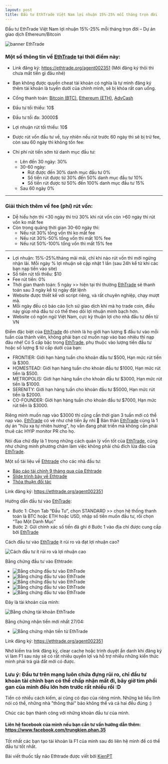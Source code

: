```yaml
---
layout: post
title: Đầu tư EthTrade Việt Nam lợi nhuận 15%-25% mỗi tháng trọn đời
---
```

Đầu tư EthTrade Việt Nam lợi nhuận 15%-25% mỗi tháng trọn đời – Dự án giao dịch Ethereum/Bitcoin

![banner EthTrade](/images/ethtrade/banner2_vi.jpg "banner EthTrade")


### Một số thông tin về [EthTrade](https://ethtrade.org/lp1/002351?vi) tại thời điểm này:
* Link đăng ký: https://ethtrade.org/agent002351 (Mới đăng ký thôi thì chưa mất tiền gì đâu nhé)
* Bạn không được quyền cheat tài khoản có nghĩa là tự mình đăng ký thêm tài khoản là tuyến dưới của chính mình, sẽ bị khóa rất oan uổng.
* Cổng thanh toán: [Bitcoin (BTC)](https://www.coinbase.com/join/540983fa5fd4759756000007), [Ethereum (ETH)](https://www.coinbase.com/join/540983fa5fd4759756000007), [AdvCash](http://wallet.advcash.com/referral/019cc24c-b7e2-495f-8e6f-777d395e279a)
* Đầu tư tối thiểu: 10$
* Đầu tư tối đa:    30000$
* Lợi nhuận rút tối thiểu: 10$
* Được rút vốn đầu tư về, tuy nhiên nếu rút trước 60 ngày thì sẽ bị trừ fee, còn sau 60 ngày thì không tốn fee:
* Chi phí rút tiền sớm từ danh mục đầu tư:

  * Lên đến 30 ngày: 30%
  * 30-60 ngày:
    * Rút được đến 30% danh mục đầu tư 0%
    * Số tiền rút được từ 30% đến 50% danh mục đầu tư 10%
    * Số tiền rút được từ 50% đến 100% danh mục đầu tư 15%
  * Sau 60 ngày 0%

***

### Giải thích thêm về fee (phí) rút vốn:
* Dễ hiểu hơn thì <30 ngày thì trừ 30% khi rút vốn còn  >60 ngày thì rút vốn ko mất fee
* Còn trong quãng thời gian 30-60 ngày thì:
  * Nếu rút 30% tổng vốn thì ko mất fee
  * Nếu rút 30%-50% tống vốn thì mất 10% fee
  * Nếu rút 50%-100% tổng vốn thì mất 15% fee
***

* Lợi nhuận: 15%-25%/tháng mãi mãi, chỉ khi nào rút vốn thì mới ngừng nhận lãi. Mỗi ngày % lợi nhuận sẽ cập nhật 1 lần (sau 24h kể từ khi các bạn nạp tiền vào site)
* Số tiền rút tối thiểu: $10
* Fee rút tiền: 0%
* Thời gian thanh toán: 5 ngày >> hiện tại thì thường [EthTrade](https://ethtrade.org/lp1/002351?vi) sẽ thanh toán sau 3 ngày kể từ ngày đặt lệnh
* Website được thiết kế với script riêng, và rất chuyên nghiệp, chạy mượt mà.
* Mỗi ngày đều có báo cáo lịch sử giao dịch khi mà họ trade coin, điều này giúp nhà đầu tư có thể theo dõi lợi nhuận minh bạch hơn.
* Website có ngôn ngữ Việt Nam, cực kỳ thuận lợi cho nhà đầu tư đến từ VN

Điểm đặc biệt của [EthTrade](https://ethtrade.org/lp1/002351?vi) đó chính là họ giới hạn lượng $ đầu tư vào mỗi tuần của thành viên, không phải bạn cứ muốn nạp vào bao nhiêu thì nạp đâu nhé!
Có 5 cấp bậc trong [EthTrade](https://ethtrade.org/lp1/002351?vi), phụ thuộc vào lượng tiền đầu tư hoặc số lượng $ từ cấp dưới của bạn:
* FRONTIER: Giới hạn hàng tuần cho khoản đầu tư $500, Hạn mức rút tiền là $300.
* HOMESTEAD: Giới hạn hàng tuần cho khoản đầu tư $1000, Hạn mức rút tiền là $500.
* METROPOLIS: Giới hạn hàng tuần cho khoản đầu tư $3000, Hạn mức rút tiền là $1000.
* SERENITY: Giới hạn hàng tuần cho khoản đầu tư $5000, Hạn mức rút tiền là $2000.
* CO-FOUNDER: Giới hạn hàng tuần cho khoản đầu tư $7000, Hạn mức rút tiền là $3000.

Riêng mình muốn nạp vào $3000 thì cũng cần thời gian 3 tuần mới có thể nạp vào. [EthTrade](https://ethtrade.org/lp1/002351?vi) có vẻ như chê tiền ấy nhỉ 🙂
Bản thân [EthTrade](https://ethtrade.org/lp1/002351?vi) cũng là 1 dự án "hữu xạ tự nhiên hương", họ vẫn đang phát triển mà không cần phải thuê các HYIP monitor PR cho họ.

Nói đùa chứ đây là 1 trong những cách quản lý vốn tốt của [EthTrade](https://ethtrade.org/lp1/002351?vi), cũng như chứng minh phương châm làm việc không phải chủ đích lừa đảo của [EthTrade](https://ethtrade.org/lp1/002351?vi).

Một số tài liệu về [Ethtrade](https://ethtrade.org/lp1/002351?vi) cho các nhà đầu tư:
* [Báo cáo tài chính 9 tháng qua của Ethtrade](https://ethtrade.org/Annual_financial_report_2015-2016_viet.pdf)
* [Slide trình bày về Ethtrade](https://ethtrade.org/presentation-VN.pdf)
* [Thỏa thuận đối tác](https://ethtrade.org/partnership_agreement)

Link đăng ký: https://ethtrade.org/agent002351

Hướng dẫn đầu tư vào [EthTrade](https://ethtrade.org/lp1/002351?vi):

* Bước 1: Chọn Tab “Đầu Tư”, chọn STANDARD >> chọn hệ thống thanh toán là BTC hoặc ETH hoặc USD, nhập số tiền muốn đầu tư, rồi chọn “Tạo Một Danh Mục”
* Bước 2: Gửi chính xác số tiền đã ghi ở Bước 1 vào địa chỉ được cung cấp bởi [EthTrade](https://ethtrade.org/lp1/002351?vi)

Cách đầu tư vào [EthTrade](https://ethtrade.org/lp1/002351?vi) ít rủi ro và đạt lợi nhuận cao?

![Cách đầu tư ít rủi ro và lợi nhuận cao](/images/ethtrade/cach-dau-tu-ethtrade-it-rui-ro-va-dat-loi-nhuan-cao.png "Đầu tư ít rủi ro và lợi nhuận cao")

Bằng chứng đầu tư vào Ethtrade:

* ![Bằng chứng đầu tư vào EthTrade](/images/ethtrade/proof1.png "Bằng chứng đầu tư vào Ethtrade")
* ![Bằng chứng đầu tư vào EthTrade](/images/ethtrade/proof2.png "Bằng chứng đầu tư vào Ethtrade")
* ![Bằng chứng đầu tư vào EthTrade](/images/ethtrade/proof3.png "Bằng chứng đầu tư vào Ethtrade")
* ![Bằng chứng đầu tư vào EthTrade](/images/ethtrade/proof4.png "Bằng chứng đầu tư vào Ethtrade")
* ![Bằng chứng đầu tư vào EthTrade](/images/ethtrade/proof5.png "Bằng chứng đầu tư vào Ethtrade")

Đây là tài khoản của mình:

![Bằng chứng tài khoản EthTrade](/images/ethtrade/proof_account.png "Bằng chứng tài khoản EthTrade")

Bằng chứng nhận tiền mới nhất 27/04:
* ![Bằng chứng nhận tiền từ EthTrade](/images/ethtrade/proof-2704.png "Bằng chứng nhận tiền từ EthTrade")

Link đăng ký: https://ethtrade.org/agent002351

Nhớ kiểm tra link đăng ký, clear cache hoặc trình duyệt ẩn danh khi đăng ký vì làm F1 sau này sẽ có rất nhiều quyền lợi và hỗ trợ nhiều những kiến thức mình phải trả giá đắt mới có được.

### Lưu ý: Đầu tư trên mạng luôn chứa đựng rủi ro, chỉ đầu tư khoản tài chính bạn có thể chấp nhận mất đi, bây giờ tim phổi gan của mình đều lớn hơn trước rất nhiều rồi :D

Tiền có nhiều cách kiếm, ai cũng có đạo của riêng mình.
Những kẻ liều lĩnh nói có thể, những nhà "thông thái" bảo không thể và cả hai đều đúng :)

Chúc các bạn thành công với những khoản đầu tư của mình.

#### Liên hệ facebook của mình nếu bạn cần tư vấn hướng dẫn thêm: https://www.facebook.com/trungkien.phan.35

Tốt nhất các bạn tạo tài khoản là F1 của mình sau đó liên hệ mình để có thể đầu tư tốt nhất.

Bài viết thuốc tẩy não Ethtrade được viết bởi [KienPT](phantrungkien.org)